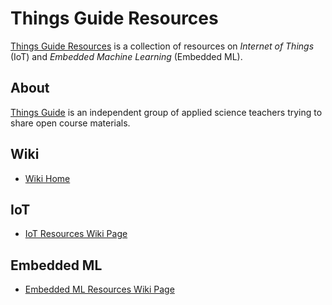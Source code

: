 # Things Guide Resources
[Things Guide Resources](https://github.com/things-guide/things-guide-resources) is a collection of resources on *Internet of Things* (IoT) and *Embedded Machine Learning* (Embedded ML).

## About
[Things Guide](https://things.guide/) is an independent group of applied science teachers trying to share open course materials.

## Wiki
- [Wiki Home](./../../wiki/)

## IoT
- [IoT Resources Wiki Page](./../../wiki/IoT)

## Embedded ML
- [Embedded ML Resources Wiki Page](./../../wiki/Embedded-ML)
